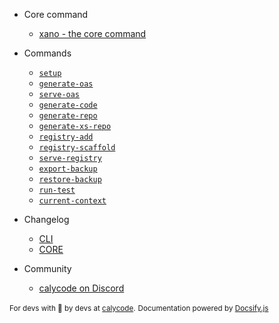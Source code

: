 -  Core command

   -  [xano - the core command](xano.md)

-  Commands

   -  [`setup`](commands/setup.md)
   -  [`generate-oas`](commands/generate-oas.md)
   -  [`serve-oas`](commands/serve-oas.md)
   -  [`generate-code`](commands/generate-code.md)
   -  [`generate-repo`](commands/generate-repo.md)
   -  [`generate-xs-repo`](commands/generate-xs-repo.md)
   -  [`registry-add`](commands/registry-add.md)
   -  [`registry-scaffold`](commands/registry-scaffold.md)
   -  [`serve-registry`](commands/serve-registry.md)
   -  [`export-backup`](commands/export-backup.md)
   -  [`restore-backup`](commands/restore-backup.md)
   -  [`run-test`](commands/run-test.md)
   -  [`current-context`](commands/current-context.md)

-  Changelog

   -  [CLI](https://github.com/calycode/xano-tools/blob/main/packages/cli/CHANGELOG.md)
   -  [CORE](https://github.com/calycode/xano-tools/blob/main/packages/core/CHANGELOG.md)

-  Community

   -  [calycode on Discord](https://mee6.xyz/i/8a9p4ORFtm)

<small>For devs with 💖 by devs at [calycode](https://calycode.com).</small>
<small>Documentation powered by [Docsify.js](https://docsifyjs.org)</small>
